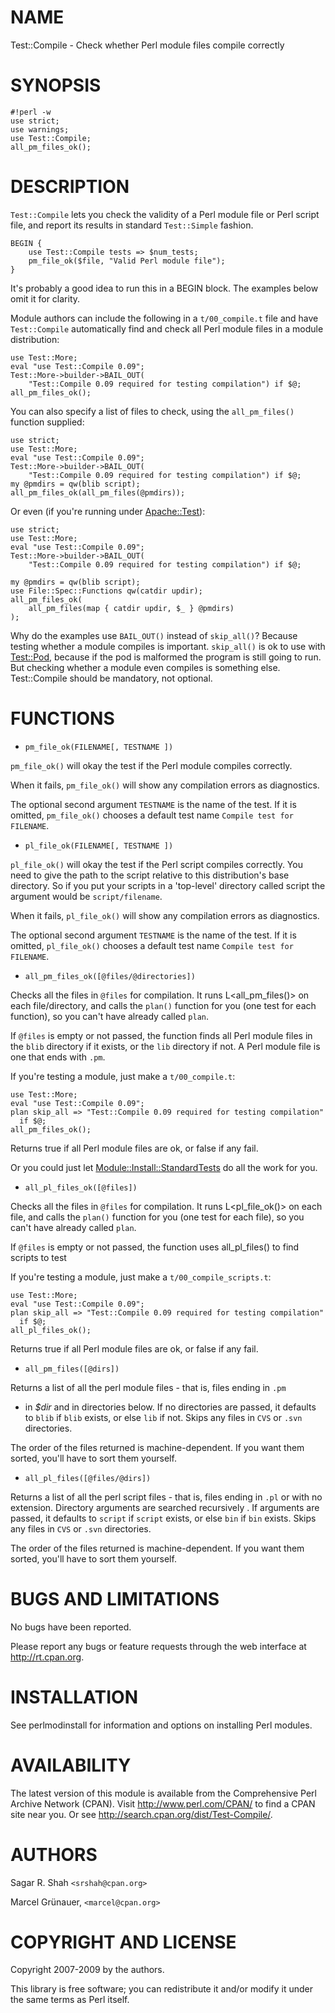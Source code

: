# NAME

Test::Compile - Check whether Perl module files compile correctly

# SYNOPSIS

    #!perl -w
    use strict;
    use warnings;
    use Test::Compile;
    all_pm_files_ok();

# DESCRIPTION

`Test::Compile` lets you check the validity of a Perl module file or Perl
script file, and report its results in standard `Test::Simple` fashion.

    BEGIN {
        use Test::Compile tests => $num_tests;
        pm_file_ok($file, "Valid Perl module file");
    }

It's probably a good idea to run this in a BEGIN block. The examples below
omit it for clarity.

Module authors can include the following in a `t/00_compile.t` file and
have `Test::Compile` automatically find and check all Perl module files in a
module distribution:

    use Test::More;
    eval "use Test::Compile 0.09";
    Test::More->builder->BAIL_OUT(
        "Test::Compile 0.09 required for testing compilation") if $@;
    all_pm_files_ok();

You can also specify a list of files to check, using the
`all_pm_files()` function supplied:

    use strict;
    use Test::More;
    eval "use Test::Compile 0.09";
    Test::More->builder->BAIL_OUT(
        "Test::Compile 0.09 required for testing compilation") if $@;
    my @pmdirs = qw(blib script);
    all_pm_files_ok(all_pm_files(@pmdirs));

Or even (if you're running under [Apache::Test](http://search.cpan.org/search?mode=module&query=Apache::Test)):

    use strict;
    use Test::More;
    eval "use Test::Compile 0.09";
    Test::More->builder->BAIL_OUT(
        "Test::Compile 0.09 required for testing compilation") if $@;

    my @pmdirs = qw(blib script);
    use File::Spec::Functions qw(catdir updir);
    all_pm_files_ok(
        all_pm_files(map { catdir updir, $_ } @pmdirs)
    );

Why do the examples use `BAIL_OUT()` instead of `skip_all()`? Because
testing whether a module compiles is important. `skip_all()` is ok to use
with [Test::Pod](http://search.cpan.org/search?mode=module&query=Test::Pod), because if the pod is malformed the program is still going
to run. But checking whether a module even compiles is something else.
Test::Compile should be mandatory, not optional.

# FUNCTIONS

- `pm_file_ok(FILENAME[, TESTNAME ])`

`pm_file_ok()` will okay the test if the Perl module compiles correctly.

When it fails, `pm_file_ok()` will show any compilation errors as
diagnostics.

The optional second argument `TESTNAME` is the name of the test. If it is
omitted, `pm_file_ok()` chooses a default test name `Compile test for
FILENAME`.

- `pl_file_ok(FILENAME[, TESTNAME ])`

`pl_file_ok()` will okay the test if the Perl script compiles correctly. You
need to give the path to the script relative to this distribution's base
directory. So if you put your scripts in a 'top-level' directory called script
the argument would be `script/filename`.

When it fails, `pl_file_ok()` will show any compilation errors as
diagnostics.

The optional second argument `TESTNAME` is the name of the test. If it is
omitted, `pl_file_ok()` chooses a default test name `Compile test for
FILENAME`.

- `all_pm_files_ok([@files/@directories])`

Checks all the files in `@files` for compilation. It runs L<all_pm_files()>
on each file/directory, and calls the `plan()` function for you (one test for
each function), so you can't have already called `plan`.

If `@files` is empty or not passed, the function finds all Perl module files
in the `blib` directory if it exists, or the `lib` directory if not. A Perl
module file is one that ends with `.pm`.

If you're testing a module, just make a `t/00_compile.t`:

    use Test::More;
    eval "use Test::Compile 0.09";
    plan skip_all => "Test::Compile 0.09 required for testing compilation"
      if $@;
    all_pm_files_ok();

Returns true if all Perl module files are ok, or false if any fail.

Or you could just let [Module::Install::StandardTests](http://search.cpan.org/search?mode=module&query=Module::Install::StandardTests) do all the work for
you.

- `all_pl_files_ok([@files])`

Checks all the files in `@files` for compilation. It runs L<pl_file_ok()>
on each file, and calls the `plan()` function for you (one test for
each file), so you can't have already called `plan`.

If `@files` is empty or not passed, the function uses all_pl_files() to find
scripts to test

If you're testing a module, just make a `t/00_compile_scripts.t`:

    use Test::More;
    eval "use Test::Compile 0.09";
    plan skip_all => "Test::Compile 0.09 required for testing compilation"
      if $@;
    all_pl_files_ok();

Returns true if all Perl module files are ok, or false if any fail.

- `all_pm_files([@dirs])`

Returns a list of all the perl module files - that is, files ending in `.pm`
- in _$dir_ and in directories below. If no directories are passed, it
defaults to `blib` if `blib` exists, or else `lib` if not. Skips any files
in `CVS` or `.svn` directories.

The order of the files returned is machine-dependent. If you want them
sorted, you'll have to sort them yourself.

- `all_pl_files([@files/@dirs])`

Returns a list of all the perl script files - that is, files ending in `.pl`
or with no extension. Directory arguments are searched recursively . If
arguments are passed, it defaults to `script` if `script` exists, or else
`bin` if `bin` exists. Skips any files in `CVS` or `.svn` directories.

The order of the files returned is machine-dependent. If you want them
sorted, you'll have to sort them yourself.

# BUGS AND LIMITATIONS

No bugs have been reported.

Please report any bugs or feature requests through the web interface at
<http://rt.cpan.org>.

# INSTALLATION

See perlmodinstall for information and options on installing Perl modules.

# AVAILABILITY

The latest version of this module is available from the Comprehensive Perl
Archive Network (CPAN). Visit <http://www.perl.com/CPAN/> to find a CPAN
site near you. Or see <http://search.cpan.org/dist/Test-Compile/>.

# AUTHORS

Sagar R. Shah `<srshah@cpan.org>`

Marcel Gr&uuml;nauer, `<marcel@cpan.org>`

# COPYRIGHT AND LICENSE

Copyright 2007-2009 by the authors.

This library is free software; you can redistribute it and/or modify
it under the same terms as Perl itself.